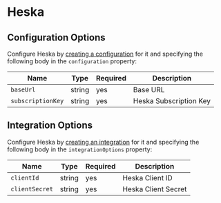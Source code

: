 # Heska

## Configuration Options
Configure Heska by [creating a configuration](/docs/dmi/api/operations/create-a-provider-configuration) for it and specifying the following body in the `configuration` property:

| Name              | Type   | Required | Description            |
|-------------------|--------|----------|------------------------|
| `baseUrl`         | string | yes      | Base URL               |
| `subscriptionKey` | string | yes      | Heska Subscription Key |

## Integration Options
Configure Heska by [creating an integration](/docs/dmi/api/operations/create-a-integration) for it and specifying the following body in the `integrationOptions` property:

| Name           | Type   | Required | Description         |
|----------------|--------|----------|---------------------|
| `clientId`     | string | yes      | Heska Client ID     |
| `clientSecret` | string | yes      | Heska Client Secret |
